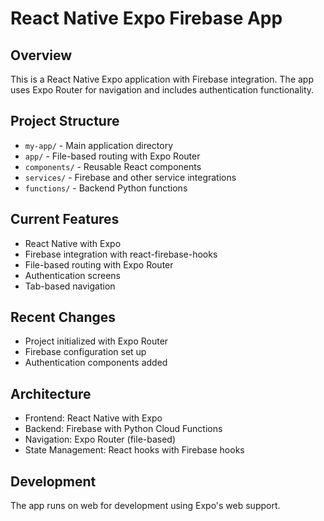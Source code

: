 # React Native Expo Firebase App

## Overview
This is a React Native Expo application with Firebase integration. The app uses Expo Router for navigation and includes authentication functionality.

## Project Structure
- `my-app/` - Main application directory
- `app/` - File-based routing with Expo Router
- `components/` - Reusable React components
- `services/` - Firebase and other service integrations
- `functions/` - Backend Python functions

## Current Features
- React Native with Expo
- Firebase integration with react-firebase-hooks
- File-based routing with Expo Router
- Authentication screens
- Tab-based navigation

## Recent Changes
- Project initialized with Expo Router
- Firebase configuration set up
- Authentication components added

## Architecture
- Frontend: React Native with Expo
- Backend: Firebase with Python Cloud Functions
- Navigation: Expo Router (file-based)
- State Management: React hooks with Firebase hooks

## Development
The app runs on web for development using Expo's web support.